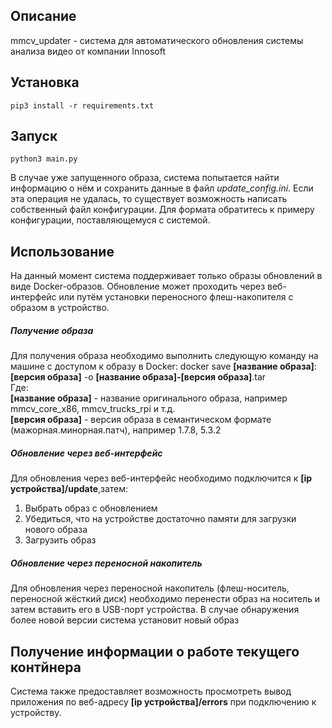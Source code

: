 ## Описание
mmcv_updater - система для автоматического обновления системы анализа видео от компании Innosoft

## Установка
```shell
pip3 install -r requirements.txt
```

## Запуск
```shell
python3 main.py
```
В случае уже запущенного образа, система попытается найти информацию о нём и сохранить данные в файл *update_config.ini*. Если эта операция не удалась, то существует возможность написать собственный файл конфигурации. Для формата обратитесь к примеру конфигурации, поставляющемуся с системой.

## Использование
На данный момент система поддерживает только образы обновлений в виде Docker-образов. Обновление может проходить через веб-интерфейс или путём установки переносного флеш-накопителя с образом в устройство.

##### Получение образа
Для получения образа необходимо выполнить следующую команду на машине с доступом к образу в Docker:
docker save **[название образа]**:**[версия образа]** -o **[название образа]-[версия образа]**.tar<br/>
Где:<br/>
**[название образа]** - название оригинального образа, например mmcv_core_x86, mmcv_trucks_rpi и т.д.<br/>
**[версия образа]** - версия образа в семантическом формате (мажорная.минорная.патч), например 1.7.8, 5.3.2

##### Обновление через веб-интерфейс
Для обновления через веб-интерфейс необходимо подключится к **[ip устройства]/update**,затем:
1. Выбрать образ с обновлением
2. Убедиться, что на устройстве достаточно памяти для загрузки нового образа
3. Загрузить образ

##### Обновление через переносной накопитель
Для обновления через переносной накопитель (флеш-носитель, переносной жёсткий диск) необходимо перенести образ на носитель и затем вставить его в USB-порт устройства. В случае обнаружения более новой версии система установит новый образ

## Получение информации о работе текущего контйнера
Система также предоставляет возможность просмотреть вывод приложения по веб-адресу **[ip устройства]/errors** при подключению к устройству.